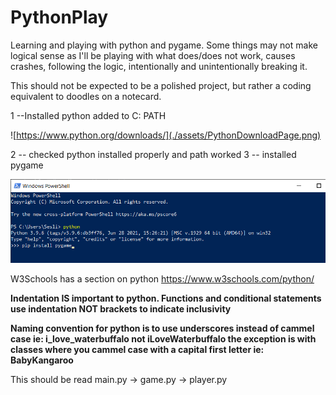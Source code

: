 # PythonPlay

Learning and playing with python and pygame.
Some things may not make logical sense as I'll be playing with what does/does not work, causes crashes, following the logic, intentionally and unintentionally breaking it.

This should not be expected to be a polished project, but rather a coding equivalent to doodles on a notecard.

1 --Installed python added to C: PATH

![https://www.python.org/downloads/](./assets/PythonDownloadPage.png)

2 -- checked python installed properly and path worked 
3 -- installed pygame

![windows power shell : python -enter key- pip install pygame -enter key-](./assets/WindowsPowerShellPython.png)

W3Schools has a section on python https://www.w3schools.com/python/

**Indentation IS important to python. Functions and conditional statements use indentation NOT brackets to indicate inclusivity**

**Naming convention for python is to use underscores instead of cammel case ie: i_love_waterbuffalo not iLoveWaterbuffalo the exception is with classes where you cammel case with a capital first letter ie: BabyKangaroo**

This should be read main.py -> game.py -> player.py